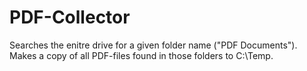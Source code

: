 # PDF-Collector
Searches the enitre drive for a given folder name ("PDF Documents"). Makes a copy of all PDF-files found in those folders to C:\Temp\.
